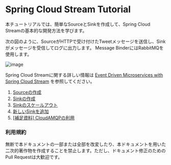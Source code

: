 # Spring Cloud Stream Tutorial

本チュートリアルでは、簡単なSourceとSinkを作成して、Spring Cloud Streamの基本的な開発方法を学びます。

次の図のように、SourceがHTTPで受け付けたTweetメッセージを送信し、Sinkがメッセージを受信してログに出力します。
Message BinderにはRabbitMQを使用します。

![image](https://qiita-image-store.s3.amazonaws.com/0/1852/a785e432-9a25-c467-b394-a1875b644376.png)

Spring Cloud Streamに関する詳しい情報は
[Event Driven Microservices with Spring Cloud Stream](http://www.slideshare.net/makingx/event-driven-microservices-with-spring-cloud-stream-jjugccc-ccca3)
を参照してください。

1. [Sourceの作成](source.md)
1. [Sinkの作成](sink.md)
1. [Sinkのスケールアウト](scale-out.md)
1. [新しいSinkを追加](add-sink.md)
1. [[補足資料] CloudAMQPの利用](cloudamqp.md)


### 利用規約

無断で本ドキュメントの一部または全部を改変したり、本ドキュメントを用いた二次的著作物を作成することを禁止します。ただし、ドキュメント修正のためのPull Requestは大歓迎です。
